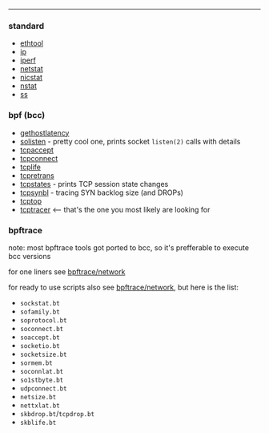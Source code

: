 ---

### standard
- [ethtool](../../COMMANDS/ETHTOOL/index.md)
- [ip](../../COMMANDS/IP/index.md)
- [iperf](../../COMMANDS/IPERF/index.md)
- [netstat](../../COMMANDS/NETSTAT/index.md)
- [nicstat](../../COMMANDS/NICSTAT/index.md)
- [nstat](../../COMMANDS/NSTAT/index.md)
- [ss](../../COMMANDS/SS/index.md)

### bpf (bcc)
- [gethostlatency](../../COMMANDS/GETHOSTLATENCY/index.md)
- [solisten](../../COMMANDS/SOLISTEN/index.md) - pretty cool one, prints socket `listen(2)` calls with details
- [tcpaccept](../../COMMANDS/TCPACCEPT/index.md)
- [tcpconnect](../../COMMANDS/TCPCONNECT/index.md)
- [tcplife](../../COMMANDS/TCPLIFE/index.md)
- [tcpretrans](../../COMMANDS/TCPRETRANS/index.md)
- [tcpstates](../../COMMANDS/TCPSTATES/index.md) - prints TCP session state changes
- [tcpsynbl](../../COMMANDS/TCPSYNBL/index.md) - tracing SYN backlog size (and DROPs)
- [tcptop](../../COMMANDS/TCPTOP/index.md)
- [tcptracer](../../COMMANDS/TCPTRACER/index.md)  <-- that's the one you most likely are looking for

### bpftrace

note: most bpftrace tools got ported to bcc, so it's prefferable to execute bcc versions

for one liners see [bpftrace/network](../../PROGRAMMING/BPFTRACE/network.md)

for ready to use scripts also see [bpftrace/network](../../PROGRAMMING/BPFTRACE/network.md),
but here is the list:
- `sockstat.bt`
- `sofamily.bt`
- `soprotocol.bt`
- `soconnect.bt`
- `soaccept.bt`
- `socketio.bt`
- `socketsize.bt`
- `sormem.bt`
- `soconnlat.bt`
- `so1stbyte.bt`
- `udpconnect.bt`
- `netsize.bt`
- `nettxlat.bt`
- `skbdrop.bt`/`tcpdrop.bt`
- `skblife.bt`
